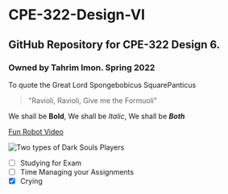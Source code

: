 # CPE-322-Design-VI
## GitHub Repository for CPE-322 Design 6.
### Owned by Tahrim Imon. Spring 2022

To quote the Great Lord Spongebobicus SquarePanticus
>"Ravioli, Ravioli, Give me the Formuoli"

We shall be **Bold**, We shall be *Italic*, We shall be ***Both***

[Fun Robot Video](https://www.youtube.com/watch?v=fn3KWM1kuAw&list=LL&index=174&t=2s&ab_channel=BostonDynamics)

![Two types of Dark Souls Players](https://starecat.com/content/wp-content/uploads/die-for-the-first-time-dark-souls-achievement-dog-doge-meme.jpg)

- [ ] Studying for Exam
- [ ] Time Managing your Assignments
- [x] Crying
